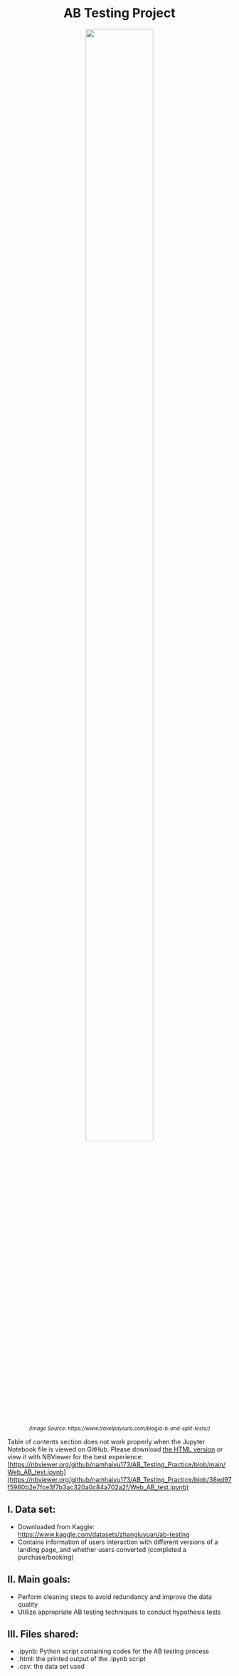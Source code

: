 <h1 align="center">
AB Testing Project
</h1>

<p align="center">
<img src="https://www.travelpayouts.com/blog/wp-content/uploads/2018/11/ab-testing.jpg" 
alt="" title="Image Source: https://www.travelpayouts.com/blog/a-b-and-split-tests/" width="55%" height="80%">
</p>
<p align="center">
<sup><i>(Image Source: https://www.travelpayouts.com/blog/a-b-and-split-tests/)</i></sup>
</p>

Table of contents section does not work properly when the Jupyter Notebook file is viewed on GitHub. Please download [the HTML version](https://github.com/namhaivu173/AB_Testing_Practice/blob/main/Web_AB_test.html) or view it with NBViewer for the best experience: [https://nbviewer.org/github/namhaivu173/AB_Testing_Practice/blob/main/Web_AB_test.ipynb](https://nbviewer.org/github/namhaivu173/AB_Testing_Practice/blob/38ed97f5960b2e7fce3f7b3ac320a0c84a702a2f/Web_AB_test.ipynb)

## I. Data set:

- Downloaded from Kaggle: https://www.kaggle.com/datasets/zhangluyuan/ab-testing
- Contains information of users interaction with different versions of a landing page, and whether users converted (completed a purchase/booking)

## II. Main goals:

- Perform cleaning steps to avoid redundancy and improve the data quality 
- Utilize appropriate AB testing techniques to conduct hypothesis tests

## III. Files shared:

- .ipynb: Python script containing codes for the AB testing process
- .html: the printed output of the .ipynb script
- .csv: the data set used
